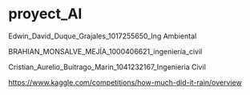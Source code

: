 # proyect_AI

Edwin_David_Duque_Grajales_1017255650_Ing Ambiental

BRAHIAN_MONSALVE_MEJÍA_1000406621_ingeniería_civil

Cristian_Aurelio_Buitrago_Marin_1041232167_Ingenieria Civil

https://www.kaggle.com/competitions/how-much-did-it-rain/overview

